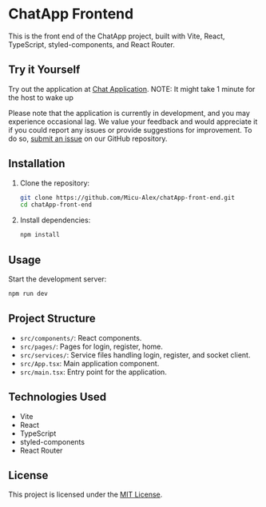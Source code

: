 # ChatApp Frontend

This is the front end of the ChatApp project, built with Vite, React, TypeScript, styled-components, and React Router.

## Try it Yourself

Try out the application at [Chat Application](https://chat-application-delta-indol.vercel.app/).
NOTE: It might take 1 minute for the host to wake up

Please note that the application is currently in development, and you may experience occasional lag. We value your feedback and would appreciate it if you could report any issues or provide suggestions for improvement. To do so, [submit an issue](https://github.com/Micu-Alex/chat-application/issues) on our GitHub repository.

## Installation

1. Clone the repository:

   ```bash
   git clone https://github.com/Micu-Alex/chatApp-front-end.git
   cd chatApp-front-end
   ```

2. Install dependencies:

   ```bash
   npm install
   ```

## Usage

Start the development server:

```bash
npm run dev
```

## Project Structure

- `src/components/`: React components.
- `src/pages/`: Pages for login, register, home.
- `src/services/`: Service files handling login, register, and socket client.
- `src/App.tsx`: Main application component.
- `src/main.tsx`: Entry point for the application.

## Technologies Used

- Vite
- React
- TypeScript
- styled-components
- React Router

## License

This project is licensed under the [MIT License](LICENSE).
